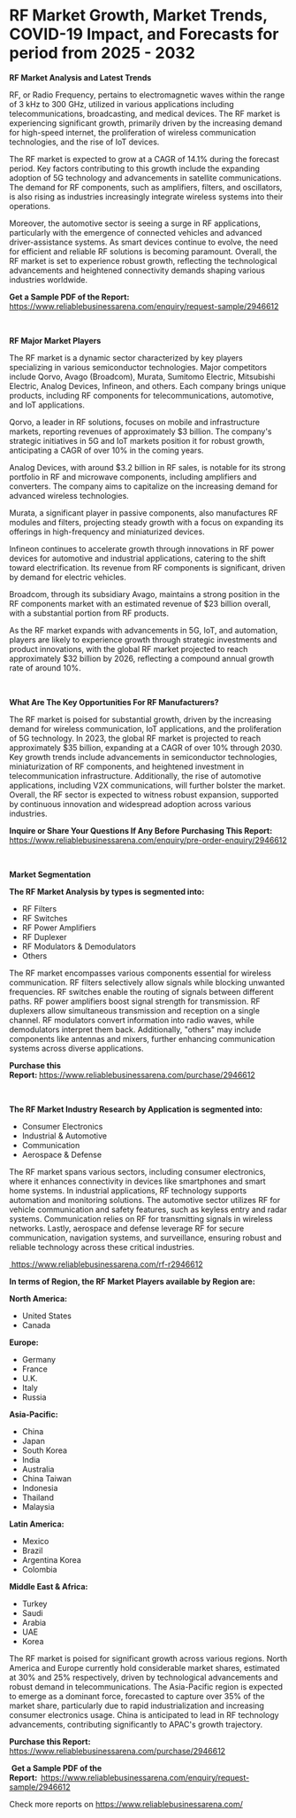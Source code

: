 <p><h1>RF Market Growth, Market Trends, COVID-19 Impact, and Forecasts for period from 2025 - 2032</h1></p><p><strong>RF Market Analysis and Latest Trends</strong></p>
<p><p>RF, or Radio Frequency, pertains to electromagnetic waves within the range of 3 kHz to 300 GHz, utilized in various applications including telecommunications, broadcasting, and medical devices. The RF market is experiencing significant growth, primarily driven by the increasing demand for high-speed internet, the proliferation of wireless communication technologies, and the rise of IoT devices. </p><p>The RF market is expected to grow at a CAGR of 14.1% during the forecast period. Key factors contributing to this growth include the expanding adoption of 5G technology and advancements in satellite communications. The demand for RF components, such as amplifiers, filters, and oscillators, is also rising as industries increasingly integrate wireless systems into their operations. </p><p>Moreover, the automotive sector is seeing a surge in RF applications, particularly with the emergence of connected vehicles and advanced driver-assistance systems. As smart devices continue to evolve, the need for efficient and reliable RF solutions is becoming paramount. Overall, the RF market is set to experience robust growth, reflecting the technological advancements and heightened connectivity demands shaping various industries worldwide.</p></p>
<p><strong>Get a Sample PDF of the Report:&nbsp;</strong> <a href="https://www.reliablebusinessarena.com/enquiry/request-sample/2946612?utm_campaign=3010&utm_medium=2&utm_source=Github&utm_content=ia&utm_term=11032025&utm_id=rf">https://www.reliablebusinessarena.com/enquiry/request-sample/2946612</a></p>
<p>&nbsp;</p>
<p><strong>RF Major Market Players</strong></p>
<p><p>The RF market is a dynamic sector characterized by key players specializing in various semiconductor technologies. Major competitors include Qorvo, Avago (Broadcom), Murata, Sumitomo Electric, Mitsubishi Electric, Analog Devices, Infineon, and others. Each company brings unique products, including RF components for telecommunications, automotive, and IoT applications.</p><p>Qorvo, a leader in RF solutions, focuses on mobile and infrastructure markets, reporting revenues of approximately $3 billion. The company's strategic initiatives in 5G and IoT markets position it for robust growth, anticipating a CAGR of over 10% in the coming years.</p><p>Analog Devices, with around $3.2 billion in RF sales, is notable for its strong portfolio in RF and microwave components, including amplifiers and converters. The company aims to capitalize on the increasing demand for advanced wireless technologies.</p><p>Murata, a significant player in passive components, also manufactures RF modules and filters, projecting steady growth with a focus on expanding its offerings in high-frequency and miniaturized devices.</p><p>Infineon continues to accelerate growth through innovations in RF power devices for automotive and industrial applications, catering to the shift toward electrification. Its revenue from RF components is significant, driven by demand for electric vehicles.</p><p>Broadcom, through its subsidiary Avago, maintains a strong position in the RF components market with an estimated revenue of $23 billion overall, with a substantial portion from RF products. </p><p>As the RF market expands with advancements in 5G, IoT, and automation, players are likely to experience growth through strategic investments and product innovations, with the global RF market projected to reach approximately $32 billion by 2026, reflecting a compound annual growth rate of around 10%.</p></p>
<p>&nbsp;</p>
<p><strong>What Are The Key Opportunities For RF Manufacturers?</strong></p>
<p><p>The RF market is poised for substantial growth, driven by the increasing demand for wireless communication, IoT applications, and the proliferation of 5G technology. In 2023, the global RF market is projected to reach approximately $35 billion, expanding at a CAGR of over 10% through 2030. Key growth trends include advancements in semiconductor technologies, miniaturization of RF components, and heightened investment in telecommunication infrastructure. Additionally, the rise of automotive applications, including V2X communications, will further bolster the market. Overall, the RF sector is expected to witness robust expansion, supported by continuous innovation and widespread adoption across various industries.</p></p>
<p><strong>Inquire or Share Your Questions If Any Before Purchasing This Report:</strong> <a href="https://www.reliablebusinessarena.com/enquiry/pre-order-enquiry/2946612?utm_campaign=3010&utm_medium=2&utm_source=Github&utm_content=ia&utm_term=11032025&utm_id=rf">https://www.reliablebusinessarena.com/enquiry/pre-order-enquiry/2946612</a></p>
<p>&nbsp;</p>
<p><strong>Market Segmentation</strong></p>
<p><strong>The RF Market Analysis by types is segmented into:</strong></p>
<p><ul><li>RF Filters</li><li>RF Switches</li><li>RF Power Amplifiers</li><li>RF Duplexer</li><li>RF Modulators & Demodulators</li><li>Others</li></ul></p>
<p><p>The RF market encompasses various components essential for wireless communication. RF filters selectively allow signals while blocking unwanted frequencies. RF switches enable the routing of signals between different paths. RF power amplifiers boost signal strength for transmission. RF duplexers allow simultaneous transmission and reception on a single channel. RF modulators convert information into radio waves, while demodulators interpret them back. Additionally, "others" may include components like antennas and mixers, further enhancing communication systems across diverse applications.</p></p>
<p><strong>Purchase this Report:&nbsp;</strong><a href="https://www.reliablebusinessarena.com/purchase/2946612?utm_campaign=3010&utm_medium=2&utm_source=Github&utm_content=ia&utm_term=11032025&utm_id=rf">https://www.reliablebusinessarena.com/purchase/2946612</a></p>
<p>&nbsp;</p>
<p><strong>The RF Market Industry Research by Application is segmented into:</strong></p>
<p><ul><li>Consumer Electronics</li><li>Industrial & Automotive</li><li>Communication</li><li>Aerospace & Defense</li></ul></p>
<p><p>The RF market spans various sectors, including consumer electronics, where it enhances connectivity in devices like smartphones and smart home systems. In industrial applications, RF technology supports automation and monitoring solutions. The automotive sector utilizes RF for vehicle communication and safety features, such as keyless entry and radar systems. Communication relies on RF for transmitting signals in wireless networks. Lastly, aerospace and defense leverage RF for secure communication, navigation systems, and surveillance, ensuring robust and reliable technology across these critical industries.</p></p>
<p><a href="https://www.reliablebusinessarena.com/rf-r2946612?utm_campaign=3010&utm_medium=2&utm_source=Github&utm_content=ia&utm_term=11032025&utm_id=rf">&nbsp;https://www.reliablebusinessarena.com/rf-r2946612</a></p>
<p><strong>In terms of Region, the RF Market Players available by Region are:</strong></p>
<p>
    <p> <strong> North America: </strong>
        <ul>
            <li>United States</li>
            <li>Canada</li>
        </ul>
        </p> 
    <p> <strong> Europe: </strong>
        <ul>
            <li>Germany</li>
            <li>France</li>
            <li>U.K.</li>
            <li>Italy</li>
            <li>Russia</li>
        </ul>
        </p> 
    <p> <strong> Asia-Pacific: </strong>
        <ul>
            <li>China</li>
            <li>Japan</li>
            <li>South Korea</li>
            <li>India</li>
            <li>Australia</li>
            <li>China Taiwan</li>
            <li>Indonesia</li>
            <li>Thailand</li>
            <li>Malaysia</li>
        </ul>
        </p> 
    <p> <strong> Latin America: </strong>
        <ul>
            <li>Mexico</li>
            <li>Brazil</li>
            <li>Argentina Korea</li>
            <li>Colombia</li>
        </ul>
        </p> 
    <p> <strong> Middle East & Africa: </strong>
        <ul>
            <li>Turkey</li>
            <li>Saudi</li>
            <li>Arabia</li>
            <li>UAE</li>
            <li>Korea</li>
        </ul>
    </p>
    </p>
<p><p>The RF market is poised for significant growth across various regions. North America and Europe currently hold considerable market shares, estimated at 30% and 25% respectively, driven by technological advancements and robust demand in telecommunications. The Asia-Pacific region is expected to emerge as a dominant force, forecasted to capture over 35% of the market share, particularly due to rapid industrialization and increasing consumer electronics usage. China is anticipated to lead in RF technology advancements, contributing significantly to APAC's growth trajectory.</p></p>
<p><strong>Purchase this Report: </strong><a href="https://www.reliablebusinessarena.com/purchase/2946612?utm_campaign=3010&utm_medium=2&utm_source=Github&utm_content=ia&utm_term=11032025&utm_id=rf">https://www.reliablebusinessarena.com/purchase/2946612</a></p>
<p>&nbsp;<strong>Get a Sample PDF of the Report:&nbsp;&nbsp;</strong><a href="https://www.reliablebusinessarena.com/enquiry/request-sample/2946612?utm_campaign=3010&utm_medium=2&utm_source=Github&utm_content=ia&utm_term=11032025&utm_id=rf">https://www.reliablebusinessarena.com/enquiry/request-sample/2946612</a></p>
<p><strong></strong></p>
<p>Check more reports on <a href="https://www.reliablebusinessarena.com/?utm_campaign=3010&utm_medium=2&utm_source=Github&utm_content=ia&utm_term=11032025&utm_id=rf">https://www.reliablebusinessarena.com/</a></p>